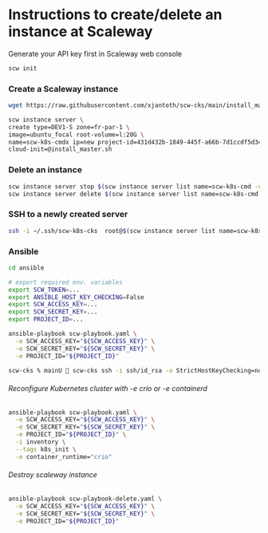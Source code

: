 # Instructions to create/delete an instance at Scaleway

Generate your API key first in Scaleway web console

```bash
scw init 
```

### Create a Scaleway instance

```bash
wget https://raw.githubusercontent.com/xjantoth/scw-cks/main/install_master.sh

scw instance server \
create type=DEV1-S zone=fr-par-1 \
image=ubuntu_focal root-volume=l:20G \
name=scw-k8s-cmdx ip=new project-id=431d432b-1849-445f-a66b-7d1ccdf5d34a \
cloud-init=@install_master.sh
```

### Delete an instance

```bash
scw instance server stop $(scw instance server list name=scw-k8s-cmd -ojson | jq -r '.[].id')
scw instance server delete $(scw instance server list name=scw-k8s-cmd -ojson | jq -r '.[].id')
```


### SSH to a newly created server

```bash
ssh -i ~/.ssh/scw-k8s-cks  root@$(scw instance server list name=scw-k8s-cmd -ojson | jq -r '.[].public_ip.address')
```


### Ansible


```bash
cd ansible

# export required env. variables
export SCW_TOKEN=...
export ANSIBLE_HOST_KEY_CHECKING=False
export SCW_ACCESS_KEY=...
export SCW_SECRET_KEY=...
export PROJECT_ID=...

ansible-playbook scw-playbook.yaml \
  -e SCW_ACCESS_KEY="${SCW_ACCESS_KEY}" \
  -e SCW_SECRET_KEY="${SCW_SECRET_KEY}" \
  -e PROJECT_ID="${PROJECT_ID}"

scw-cks % mainU  scw-cks ssh -i ssh/id_rsa -o StrictHostKeyChecking=no -o PasswordAuthentication=yes -o User='root' -o ConnectTimeout=10 10.40.50.50

```

###### Reconfigure Kubernetes cluster with -e crio or -e containerd

```bash
ansible-playbook scw-playbook.yaml \
  -e SCW_ACCESS_KEY="${SCW_ACCESS_KEY}" \
  -e SCW_SECRET_KEY="${SCW_SECRET_KEY}" \
  -e PROJECT_ID="${PROJECT_ID}" \
  -i inventory \
  --tags k8s_init \
  -e container_runtime="crio"
```

###### Destroy scaleway instance


```bash
ansible-playbook scw-playbook-delete.yaml \
  -e SCW_ACCESS_KEY="${SCW_ACCESS_KEY}" \
  -e SCW_SECRET_KEY="${SCW_SECRET_KEY}" \
  -e PROJECT_ID="${PROJECT_ID}"

```
